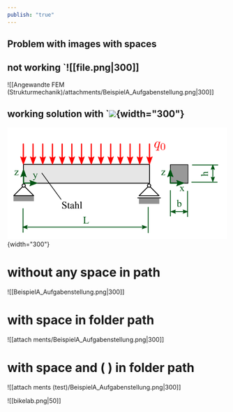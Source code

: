 ```yaml
---
publish: "true"
---
```


## Problem with images with spaces

## not working `![[file.png|300]]

![[Angewandte FEM (Strukturmechanik)/attachments/BeispielA_Aufgabenstellung.png|300]]

## working solution with `![](<file.png>){width="300"}

![Image title](<Angewandte FEM (Strukturmechanik)/attachments/BeispielA_Aufgabenstellung.png>){width="300"}

# without any space in path

![[BeispielA_Aufgabenstellung.png|300]]


# with space in folder path

![[attach ments/BeispielA_Aufgabenstellung.png|300]]

# with space and ( ) in folder path

![[attach ments (test)/BeispielA_Aufgabenstellung.png|300]]

![[bikelab.png|50]]
